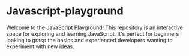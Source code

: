 # Javascript-playground
Welcome to the JavaScript Playground! This repository is an interactive space for exploring and learning JavaScript. It's perfect for beginners looking to grasp the basics and experienced developers wanting to experiment with new ideas.
